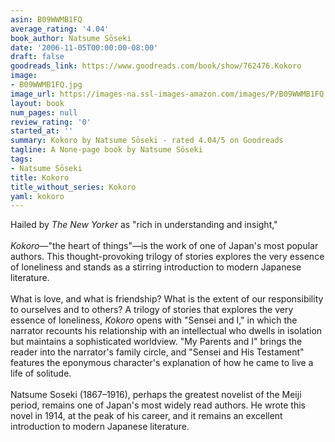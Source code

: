 ```yaml
---
asin: B09WWMB1FQ
average_rating: '4.04'
book_author: Natsume Sōseki
date: '2006-11-05T00:00:00-08:00'
draft: false
goodreads_link: https://www.goodreads.com/book/show/762476.Kokoro
image:
- B09WWMB1FQ.jpg
image_url: https://images-na.ssl-images-amazon.com/images/P/B09WWMB1FQ.01._SCLZZZZZZZ.jpg
layout: book
num_pages: null
review_rating: '0'
started_at: ''
summary: Kokoro by Natsume Sōseki - rated 4.04/5 on Goodreads
tagline: A None-page book by Natsume Sōseki
tags:
- Natsume Sōseki
title: Kokoro
title_without_series: Kokoro
yaml: kokoro
---
```


Hailed by <i>The New Yorker</i> as "rich in understanding and insight," <br /><br /><i>Kokoro</i>—"the heart of things"—is the work of one of Japan's most popular authors. This thought-provoking trilogy of stories explores the very essence of loneliness and stands as a stirring introduction to modern Japanese literature.<br /><br />What is love, and what is friendship? What is the extent of our responsibility to ourselves and to others? A trilogy of stories that explores the very essence of loneliness, <i>Kokoro</i> opens with "Sensei and I," in which the narrator recounts his relationship with an intellectual who dwells in isolation but maintains a sophisticated worldview. "My Parents and I" brings the reader into the narrator's family circle, and "Sensei and His Testament" features the eponymous character's explanation of how he came to live a life of solitude.<br /><br />Natsume Soseki (1867–1916), perhaps the greatest novelist of the Meiji period, remains one of Japan's most widely read authors. He wrote this novel in 1914, at the peak of his career, and it remains an excellent introduction to modern Japanese literature.